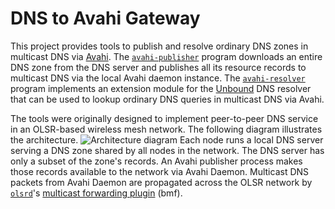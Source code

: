 # DNS to Avahi Gateway

This project provides tools to publish and resolve ordinary DNS zones in multicast DNS via [Avahi](https://www.avahi.org). The [`avahi-publisher`](avahi-publisher.py) program downloads an entire DNS zone from the DNS server and publishes all its resource records to multicast DNS via the local Avahi daemon instance. The [`avahi-resolver`](avahi-resolver.py) program implements an extension module for the [Unbound](https://www.nlnetlabs.nl/projects/unbound/about/) DNS resolver that can be used to lookup ordinary DNS queries in multicast DNS via Avahi.

The tools were originally designed to implement peer-to-peer DNS service in an OLSR-based wireless mesh network. The following diagram illustrates the architecture.
![Architecture diagram](https://github.com/janakj/dns2avahi/blob/main/dns2avahi.png?raw=true)
Each node runs a local DNS server serving a DNS zone shared by all nodes in the network. The DNS server has only a subset of the zone's records. An Avahi publisher process makes those records available to the network via Avahi Daemon. Multicast DNS packets from Avahi Daemon are propagated across the OLSR network by [`olsrd`](http://www.olsr.org)'s [multicast forwarding plugin](http://olsr.org/git/?p=olsrd.git;a=blob_plain;f=lib/bmf/README_BMF) (bmf).
